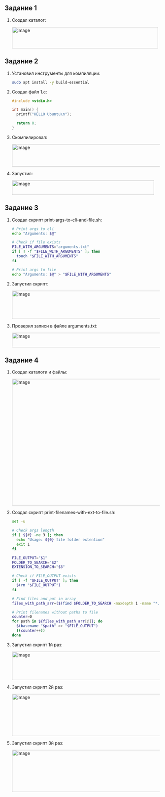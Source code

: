 ## Задание 1
1) Создал каталог:

   <img width="474" height="69" alt="image" src="https://github.com/user-attachments/assets/cff040ae-5900-4f50-bf4d-70b9e3d185c4" />

## Задание 2
1) Установил инструменты для компиляции:

   ```bash
   sudo apt install -y build-essential
   ```

2) Создал файл 1.c:

   ```c
   #include <stdio.h>

   int main() {
     printf("HELLO Ubuntu\n");

     return 0;
   }
   ```

3) Скомпилировал:

   <img width="547" height="72" alt="image" src="https://github.com/user-attachments/assets/926fa5ef-9b1d-4083-92e8-4731450e1599" />

4) Запустил:

   <img width="461" height="47" alt="image" src="https://github.com/user-attachments/assets/aa3697d6-44b2-435c-b28e-1bac4a653c77" />

## Задание 3
1) Создал скрипт print-args-to-cli-and-file.sh:

   ```bash
   # Print args to cli
   echo "Arguments: $@"

   # Check if file exists
   FILE_WITH_ARGUMENTS="arguments.txt"
   if [ ! -f "$FILE_WITH_ARGUMENTS" ]; then
     touch "$FILE_WITH_ARGUMENTS"
   fi

   # Print args to file
   echo "Arguments: $@" > "$FILE_WITH_ARGUMENTS"
   ```

2) Запустил скрипт:

   <img width="860" height="91" alt="image" src="https://github.com/user-attachments/assets/ddc18e40-a32e-463a-a189-cee5ebe11b86" />

3) Проверил записи в файле arguments.txt:

   <img width="552" height="47" alt="image" src="https://github.com/user-attachments/assets/220e5bca-52a8-49e7-919c-aaf1883e439b" />

## Задание 4
1) Создал каталоги и файлы:

   <img width="545" height="409" alt="image" src="https://github.com/user-attachments/assets/62eda97e-7165-4bb6-8dd6-642802ba8f10" />

2) Создал скрипт print-filenames-with-ext-to-file.sh:

   ```bash
   set -u

   # Check args length
   if [ ${#} -ne 3 ]; then
     echo "Usage: ${0} file folder extention"
     exit 1
   fi

   FILE_OUTPUT="$1"
   FOLDER_TO_SEARCH="$2"
   EXTENSION_TO_SEARCH="$3"

   # Check if FILE_OUTPUT exists
   if [ -f "$FILE_OUTPUT" ]; then
     $(rm "$FILE_OUTPUT")
   fi

   # Find files and put in array
   files_with_path_arr=($(find $FOLDER_TO_SEARCH -maxdepth 1 -name "*.${EXTENSION_TO_SEARCH}"))

   # Print filenames without paths to file
   counter=0
   for path in ${files_with_path_arr[@]}; do
     $(basename "$path" >> "$FILE_OUTPUT")
     ((counter++))
   done
   ```

3) Запустил скрипт 1й раз:

   <img width="1069" height="92" alt="image" src="https://github.com/user-attachments/assets/a26bf941-38cf-48bc-a6e8-f859f8c0b6d6" />

4) Запустил скрипт 2й раз:

   <img width="1116" height="136" alt="image" src="https://github.com/user-attachments/assets/ec35e3a2-712d-46ee-ab82-8a98f6182ceb" />

5) Запустил скрипт 3й раз:

   <img width="1099" height="136" alt="image" src="https://github.com/user-attachments/assets/9c9102a8-f0f3-44fd-b7e1-a87cd6ea8e2f" />


   
